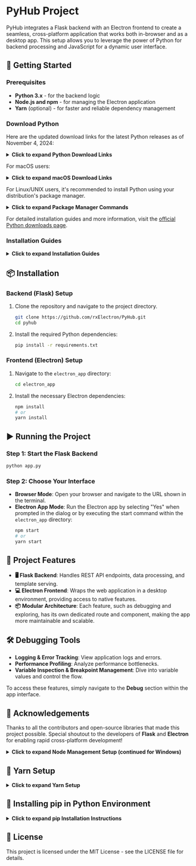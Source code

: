 # PyHub Project

PyHub integrates a Flask backend with an Electron frontend to create a seamless, cross-platform application that works both in-browser and as a desktop app. This setup allows you to leverage the power of Python for backend processing and JavaScript for a dynamic user interface.

## 🚀 Getting Started

### Prerequisites

- **Python 3.x** - for the backend logic
- **Node.js and npm** - for managing the Electron application
- **Yarn** (optional) - for faster and reliable dependency management

### Download Python

Here are the updated download links for the latest Python releases as of November 4, 2024:

<details>
  <summary><strong>Click to expand Python Download Links</strong></summary>

| **Release Type**   | **Version**     | **Release Date** | **Download Links**                                                                                                                                                                                                                                                                                                                                                                                                                                                                                                                                                                              |
| ------------------ | --------------- | ---------------- | ----------------------------------------------------------------------------------------------------------------------------------------------------------------------------------------------------------------------------------------------------------------------------------------------------------------------------------------------------------------------------------------------------------------------------------------------------------------------------------------------------------------------------------------------------------------------------------------------- |
| **Latest Release** | Python 3.13.0   | Oct. 7, 2024     | [Installer (64-bit)](https://www.python.org/ftp/python/3.13.0/python-3.13.0-amd64.exe), [Installer (32-bit)](https://www.python.org/ftp/python/3.13.0/python-3.13.0.exe), [Installer (ARM64)](https://www.python.org/ftp/python/3.13.0/python-3.13.0-arm64.exe), [Embeddable Package (64-bit)](https://www.python.org/ftp/python/3.13.0/python-3.13.0-embed-amd64.zip), [Embeddable Package (32-bit)](https://www.python.org/ftp/python/3.13.0/python-3.13.0-embed-win32.zip), [Embeddable Package (ARM64)](https://www.python.org/ftp/python/3.13.0/python-3.13.0-embed-arm64.zip)             |
| **Stable Release** | Python 3.12.7   | Oct. 1, 2024     | [Installer (64-bit)](https://www.python.org/ftp/python/3.12.7/python-3.12.7-amd64.exe), [Installer (32-bit)](https://www.python.org/ftp/python/3.12.7/python-3.12.7.exe), [Installer (ARM64)](https://www.python.org/ftp/python/3.12.7/python-3.12.7-arm64.exe), [Embeddable Package (64-bit)](https://www.python.org/ftp/python/3.12.7/python-3.12.7-embed-amd64.zip), [Embeddable Package (32-bit)](https://www.python.org/ftp/python/3.12.7/python-3.12.7-embed-win32.zip), [Embeddable Package (ARM64)](https://www.python.org/ftp/python/3.12.7/python-3.12.7-embed-arm64.zip)             |
| **Pre-release**    | Python 3.14.0a1 | Oct. 15, 2024    | [Installer (64-bit)](https://www.python.org/ftp/python/3.14.0/python-3.14.0a1-amd64.exe), [Installer (32-bit)](https://www.python.org/ftp/python/3.14.0/python-3.14.0a1.exe), [Installer (ARM64)](https://www.python.org/ftp/python/3.14.0/python-3.14.0a1-arm64.exe), [Embeddable Package (64-bit)](https://www.python.org/ftp/python/3.14.0/python-3.14.0a1-embed-amd64.zip), [Embeddable Package (32-bit)](https://www.python.org/ftp/python/3.14.0/python-3.14.0a1-embed-win32.zip), [Embeddable Package (ARM64)](https://www.python.org/ftp/python/3.14.0/python-3.14.0a1-embed-arm64.zip) |

</details>

For macOS users:

<details>
  <summary><strong>Click to expand macOS Download Links</strong></summary>

| **Release Type**   | **Version**     | **Release Date** | **Download Links**                                                                                           |
| ------------------ | --------------- | ---------------- | ------------------------------------------------------------------------------------------------------------ |
| **Latest Release** | Python 3.13.0   | Oct. 7, 2024     | [macOS 64-bit universal2 installer](https://www.python.org/ftp/python/3.13.0/python-3.13.0-macosx10.9.pkg)   |
| **Stable Release** | Python 3.12.7   | Oct. 1, 2024     | [macOS 64-bit universal2 installer](https://www.python.org/ftp/python/3.12.7/python-3.12.7-macosx10.9.pkg)   |
| **Pre-release**    | Python 3.14.0a1 | Oct. 15, 2024    | [macOS 64-bit universal2 installer](https://www.python.org/ftp/python/3.14.0/python-3.14.0a1-macosx10.9.pkg) |

</details>

For Linux/UNIX users, it's recommended to install Python using your distribution's package manager.

<details>
  <summary><strong>Click to expand Package Manager Commands</strong></summary>

| **Package Manager**     | **Command**                                   |
| ----------------------- | --------------------------------------------- |
| **winget**              | `winget install Python.Python.3`              |
| **Homebrew (macOS)**    | `brew install python`                         |
| **apt (Debian/Ubuntu)** | `sudo apt update && sudo apt install python3` |
| **pacman (Arch Linux)** | `sudo pacman -S python`                       |

</details>

For detailed installation guides and more information, visit the [official Python downloads page](https://www.python.org/downloads/).

### Installation Guides

<details>
  <summary><strong>Click to expand Installation Guides</strong></summary>

| **Tool**            | **Installation Guide**                                                                                                           |
| ------------------- | -------------------------------------------------------------------------------------------------------------------------------- |
| **Python**          | [Download and install the latest version of Python](https://www.python.org/downloads/).                                          |
| **pip**             | [Install pip, the Python package manager](https://pip.pypa.io/en/stable/installation/).                                          |
| **Node.js & npm**   | [Install Node.js and npm](https://nodejs.org/en/download/package-manager).                                                       |
| **Yarn** (Optional) | [Install Yarn for a smoother dependency management experience](https://classic.yarnpkg.com/lang/en/docs/install/#debian-stable). |

</details>

## 📦 Installation

### Backend (Flask) Setup

1. Clone the repository and navigate to the project directory.
   ```sh
   git clone https://github.com/rxElectron/PyHub.git
   cd pyhub
   ```
2. Install the required Python dependencies:
   ```sh
   pip install -r requirements.txt
   ```

### Frontend (Electron) Setup

1. Navigate to the `electron_app` directory:
   ```sh
   cd electron_app
   ```
2. Install the necessary Electron dependencies:
   ```sh
   npm install
   # or
   yarn install
   ```

## ▶️ Running the Project

### Step 1: Start the Flask Backend

```sh
python app.py
```

### Step 2: Choose Your Interface

- **Browser Mode**: Open your browser and navigate to the URL shown in the terminal.
- **Electron App Mode**: Run the Electron app by selecting "Yes" when prompted in the dialog or by executing the start command within the `electron_app` directory:
  ```sh
  npm start
  # or
  yarn start
  ```

## 🌟 Project Features

- **🖥 Flask Backend**: Handles REST API endpoints, data processing, and template serving.
- **💻 Electron Frontend**: Wraps the web application in a desktop environment, providing access to native features.
- **📦 Modular Architecture**: Each feature, such as debugging and exploring, has its own dedicated route and component, making the app more maintainable and scalable.

## 🛠 Debugging Tools

- **Logging & Error Tracking**: View application logs and errors.
- **Performance Profiling**: Analyze performance bottlenecks.
- **Variable Inspection & Breakpoint Management**: Dive into variable values and control the flow.

To access these features, simply navigate to the **Debug** section within the app interface.

## 🙌 Acknowledgements

Thanks to all the contributors and open-source libraries that made this project possible. Special shoutout to the developers of **Flask** and **Electron** for enabling rapid cross-platform development!

<details>
  <summary><strong>Click to expand Node Management Setup (continued for Windows)</strong></summary>

1. Install **fnm** via **winget**:
   ```sh
   winget install Schniz.fnm
   ```
2. Configure **fnm** environment:
   ```sh
   fnm env --use-on-cd | Out-String | Invoke-Expression
   ```
3. Download and install Node.js:
   ```sh
   fnm use --install-if-missing 22
   ```
4. Verify the installed Node.js and npm versions:
   ```sh
   node -v # should print `v22.11.0`
   npm -v  # should print `10.9.0`
   ```

</details>

## 🧶 Yarn Setup

<details>
  <summary><strong>Click to expand Yarn Setup</strong></summary>

Before using Yarn, ensure it is installed on your system. There are multiple ways to install Yarn:

The recommended way to install Yarn is through npm:

```sh
npm install --global yarn
```

| **Operating System** | **Installation Method**                                                                                                                           |
| -------------------- | ------------------------------------------------------------------------------------------------------------------------------------------------- |
| **Arch Linux**       | `pacman -S yarn`                                                                                                                                  |
| **Windows**          | Use **Chocolatey** (`choco install yarn`), **Scoop** (`scoop install yarn`), or [download the installer](https://classic.yarnpkg.com/latest.msi). |
| **macOS**            | Use **Homebrew** (`brew install yarn`), **MacPorts** (`sudo port install yarn`), or [installation script](https://yarnpkg.com/install.sh).        |

### Verify Yarn Installation

To verify if Yarn is installed correctly, run:

```sh
yarn --version
```

If Yarn is not found in your PATH, add the following to your profile (e.g., `.bashrc`, `.zshrc`):

```sh
export PATH="$PATH:/opt/yarn-[version]/bin"
```

For Fish shell users:

```sh
set -U fish_user_paths (yarn global bin) $fish_user_paths
```

</details>

## 🐍 Installing pip in Python Environment

<details>
  <summary><strong>Click to expand pip Installation Instructions</strong></summary>

If your Python environment does not have **pip** installed, you can use one of the following methods:

- **Linux/macOS**:
  ```sh
  python -m ensurepip --upgrade
  ```
- **Windows**:
  ```sh
  py -m ensurepip --upgrade
  ```

1. Download the script from [get-pip.py](https://bootstrap.pypa.io/get-pip.py).
2. Run the script in the terminal:
   - **Windows**:
     ```sh
     py get-pip.py
     ```

### Upgrading pip

To upgrade pip, run:

```sh
python -m pip install --upgrade pip
```

</details>

## 📄 License

This project is licensed under the MIT License - see the LICENSE file for details.

